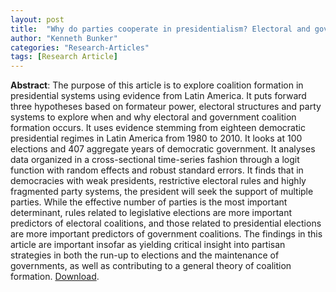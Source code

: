 ```yaml
---
layout: post
title:  "Why do parties cooperate in presidentialism? Electoral and government coalition formation in Latin America"
author: "Kenneth Bunker"
categories: "Research-Articles"
tags: [Research Article]
---
```


**Abstract**: The purpose of this article is to explore coalition formation in presidential systems using evidence from Latin America. It puts forward three hypotheses based on formateur power, electoral structures and party systems to explore when and why electoral and government coalition formation occurs. It uses evidence stemming from eighteen democratic presidential regimes in Latin America from 1980 to 2010. It looks at 100 elections and 407 aggregate years of democratic government. It analyses data organized in a cross-sectional time-series fashion through a logit function with random effects and robust standard errors. It finds that in democracies with weak presidents, restrictive electoral rules and highly fragmented party systems, the president will seek the support of multiple parties. While the effective number of parties is the most important determinant, rules related to legislative elections are more important predictors of electoral coalitions, and those related to presidential elections are more important predictors of government coalitions. The findings in this article are important insofar as yielding critical insight into partisan strategies in both the run-up to elections and the maintenance of governments, as well as contributing to a general theory of coalition formation. [Download](https://recyt.fecyt.es/index.php/RevEsPol/article/view/76893).
